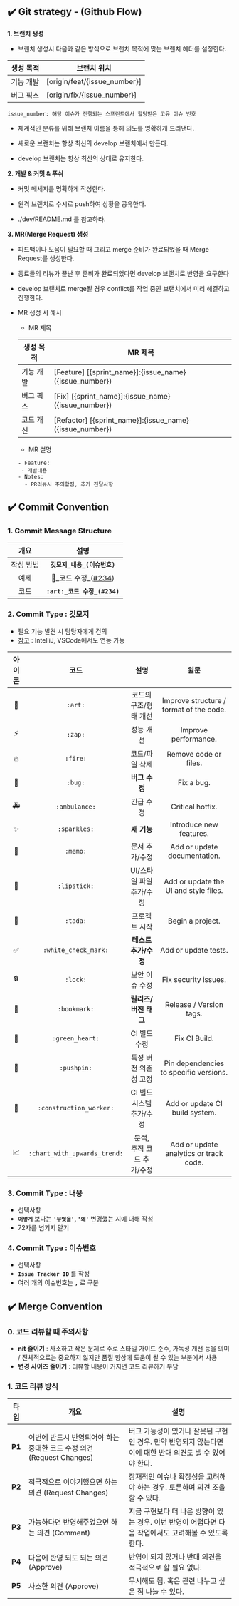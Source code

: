 ## ✔️ Git strategy - (Github Flow)

**1. 브랜치 생성**

- 브랜치 생성시 다음과 같은 방식으로 브랜치 목적에 맞는 브랜치 헤더를 설정한다.

| 생성 목적 | 브랜치 위치                  |
| --------- | ---------------------------- |
| 기능 개발 | [origin/feat/{issue_number}] |
| 버그 픽스 | [origin/fix/{issue_number}]  |

```
issue_number: 해당 이슈가 진행되는 스프린트에서 할당받은 고유 이슈 번호
```

- 체계적인 분류를 위해 브랜치 이름을 통해 의도를 명확하게 드러낸다.

- 새로운 브랜치는 항상 최신의 develop 브랜치에서 만든다.

- develop 브랜치는 항상 최신의 상태로 유지한다.

**2. 개발 & 커밋 & 푸쉬**

- 커밋 메세지를 명확하게 작성한다.

- 원격 브랜치로 수시로 push하여 상황을 공유한다.

- ./dev/README.md 를 참고하라.

**3. MR(Merge Request) 생성**

- 피드백이나 도움이 필요할 때 그리고 merge 준비가 완료되었을 때 Merge Request를 생성한다.

- 동료들의 리뷰가 끝난 후 준비가 완료되었다면 develop 브랜치로 반영을 요구한다

- develop 브랜치로 merge될 경우 conflict를 작업 중인 브랜치에서 미리 해결하고 진행한다.

- MR 생성 시 예시

  - MR 제목

  | 생성 목적 | MR 제목                                 |
  | --------- | --------------------------------------- |
  | 기능 개발 | [Feature] [{sprint_name}]:{issue_name}({issue_number})  |
  | 버그 픽스 | [Fix] [{sprint_name}]:{issue_name}({issue_number})      |
  | 코드 개선 | [Refactor] [{sprint_name}]:{issue_name}({issue_number}) |

  - MR 설명

  ```
  - Feature:
   - 개발내용
  - Notes:
    - PR리뷰시 주의할점, 추가 전달사항
  ```



## ✔️ Commit Convention

### 1. Commit Message Structure

|   개요    |             설명             |
| :-------: | :--------------------------: |
| 작성 방법 | **`깃모지_내용_(이슈번호)`** |
|   예제    |  :art:\_코드 수정\_([#234]())  |
|   코드    | **`:art:_코드 수정_(#234)`** |

### 2. Commit Type : 깃모지

- 필요 기능 발견 시 담당자에게 건의
- [참고](https://gitmoji.dev/) : IntelliJ, VSCode에서도 연동 가능

| 아이콘 |             코드             |           설명            |                  원문                   |
| :----: | :--------------------------: | :-----------------------: | :-------------------------------------: |
|   🎨   |           `:art:`            |   코드의 구조/형태 개선   | Improve structure / format of the code. |
|  ⚡️   |           `:zap:`            |         성능 개선         |          Improve performance.           |
|   🔥   |           `:fire:`           |      코드/파일 삭제       |          Remove code or files.          |
|   🐛   |           `:bug:`            |       **버그 수정**       |               Fix a bug.                |
|   🚑   |        `:ambulance:`         |         긴급 수정         |            Critical hotfix.             |
|   ✨   |         `:sparkles:`         |        **새 기능**        |         Introduce new features.         |
|   📝   |           `:memo:`           |      문서 추가/수정       |      Add or update documentation.       |
|   💄   |         `:lipstick:`         | UI/스타일 파일 추가/수정  |  Add or update the UI and style files.  |
|   🎉   |           `:tada:`           |       프로젝트 시작       |            Begin a project.             |
|   ✅   |     `:white_check_mark:`     |   **테스트 추가/수정**    |          Add or update tests.           |
|   🔒   |           `:lock:`           |      보안 이슈 수정       |          Fix security issues.           |
|   🔖   |         `:bookmark:`         |   **릴리즈/버전 태그**    |         Release / Version tags.         |
|   💚   |       `:green_heart:`        |       CI 빌드 수정        |              Fix CI Build.              |
|   📌   |         `:pushpin:`          |   특정 버전 의존성 고정   | Pin dependencies to specific versions.  |
|   👷   |   `:construction_worker:`    | CI 빌드 시스템 추가/수정  |     Add or update CI build system.      |
|   📈   | `:chart_with_upwards_trend:` | 분석, 추적 코드 추가/수정 | Add or update analytics or track code.  |

### 3. Commit Type : 내용

- 선택사항
- **`어떻게`** 보다는 **`'무엇을'`, `'왜'`** 변경했는 지에 대해 작성
- 72자를 넘기지 말기

### 4. Commit Type : 이슈번호

- 선택사항
- **`Issue Tracker ID`** 를 작성
- 여러 개의 이슈번호는 **`,`** 로 구분

## ✔️ Merge Convention

### 0. 코드 리뷰할 때 주의사항

- **nit 줄이기** : 사소하고 작은 문제로 주로 스타일 가이드 준수, 가독성 개선 등을 의미 / 전체적으로는 중요하지 않지만 품질 향상에 도움이 될 수 있는 부분에서 사용
- **변경 사이즈 줄이기** : 리뷰할 내용이 커지면 코드 리뷰하기 부담

### 1. 코드 리뷰 방식

|  타입  | 개요                                                                  | 설명                                                                                                     |
| :----: | --------------------------------------------------------------------- | -------------------------------------------------------------------------------------------------------- |
| **P1** | 이번에 반드시 반영되어야 하는 중대한 코드 수정 의견 (Request Changes) | 버그 가능성이 있거나 잘못된 구현인 경우. 만약 반영되지 않는다면 이에 대한 반대 의견도 낼 수 있어야 한다. |
| **P2** | 적극적으로 이야기했으면 하는 의견 (Request Changes)                   | 잠재적인 이슈나 확장성을 고려해야 하는 경우. 토론하며 의견 조율할 수 있다.                               |
| **P3** | 가능하다면 반영해주었으면 하는 의견 (Comment)                         | 지금 구현보다 더 나은 방향이 있는 경우. 이번 반영이 어렵다면 다음 작업에서도 고려해볼 수 있도록 한다.    |
| **P4** | 다음에 반영 되도 되는 의견 (Approve)                                  | 반영이 되지 않거나 반대 의견을 적극적으로 할 필요 없다.                                                  |
| **P5** | 사소한 의견 (Approve)                                                 | 무시해도 됨. 혹은 관련 나누고 싶은 점 나눌 수 있다.                                                      |


